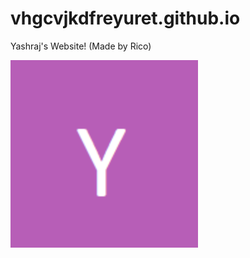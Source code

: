 # vhgcvjkdfreyuret.github.io
Yashraj's Website! (Made by Rico)

<img src="./images/yash_placeholder.png" width="300" height="300">
